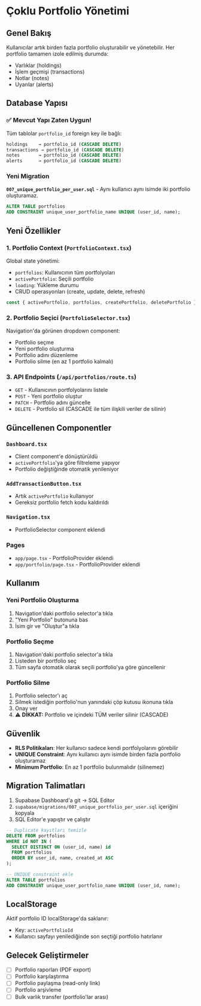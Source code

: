 # Çoklu Portfolio Yönetimi

## Genel Bakış

Kullanıcılar artık birden fazla portfolio oluşturabilir ve yönetebilir. Her portfolio tamamen izole edilmiş durumda:
- Varlıklar (holdings)
- İşlem geçmişi (transactions)
- Notlar (notes)  
- Uyarılar (alerts)

## Database Yapısı

### ✅ Mevcut Yapı Zaten Uygun!

Tüm tablolar `portfolio_id` foreign key ile bağlı:

```sql
holdings    → portfolio_id (CASCADE DELETE)
transactions → portfolio_id (CASCADE DELETE)
notes       → portfolio_id (CASCADE DELETE)
alerts      → portfolio_id (CASCADE DELETE)
```

### Yeni Migration

**`007_unique_portfolio_per_user.sql`** - Aynı kullanıcı aynı isimde iki portfolio oluşturamaz.

```sql
ALTER TABLE portfolios
ADD CONSTRAINT unique_user_portfolio_name UNIQUE (user_id, name);
```

## Yeni Özellikler

### 1. Portfolio Context (`PortfolioContext.tsx`)

Global state yönetimi:
- `portfolios`: Kullanıcının tüm portfolyoları
- `activePortfolio`: Seçili portfolio
- `loading`: Yükleme durumu
- CRUD operasyonları (create, update, delete, refresh)

```typescript
const { activePortfolio, portfolios, createPortfolio, deletePortfolio } = usePortfolio()
```

### 2. Portfolio Seçici (`PortfolioSelector.tsx`)

Navigation'da görünen dropdown component:
- Portfolio seçme
- Yeni portfolio oluşturma
- Portfolio adını düzenleme
- Portfolio silme (en az 1 portfolio kalmalı)

### 3. API Endpoints (`/api/portfolios/route.ts`)

- `GET` - Kullanıcının portfolyolarını listele
- `POST` - Yeni portfolio oluştur
- `PATCH` - Portfolio adını güncelle
- `DELETE` - Portfolio sil (CASCADE ile tüm ilişkili veriler de silinir)

## Güncellenen Componentler

### `Dashboard.tsx`
- Client component'e dönüştürüldü
- `activePortfolio`'ya göre filtreleme yapıyor
- Portfolio değiştiğinde otomatik yenileniyor

### `AddTransactionButton.tsx`
- Artık `activePortfolio` kullanıyor
- Gereksiz portfolio fetch kodu kaldırıldı

### `Navigation.tsx`
- PortfolioSelector component eklendi

### Pages
- `app/page.tsx` - PortfolioProvider eklendi
- `app/portfolio/page.tsx` - PortfolioProvider eklendi

## Kullanım

### Yeni Portfolio Oluşturma

1. Navigation'daki portfolio selector'a tıkla
2. "Yeni Portfolio" butonuna bas
3. İsim gir ve "Oluştur"a tıkla

### Portfolio Seçme

1. Navigation'daki portfolio selector'a tıkla
2. Listeden bir portfolio seç
3. Tüm sayfa otomatik olarak seçili portfolio'ya göre güncellenir

### Portfolio Silme

1. Portfolio selector'ı aç
2. Silmek istediğin portfolio'nun yanındaki çöp kutusu ikonuna tıkla
3. Onay ver
4. ⚠️ **DİKKAT:** Portfolio ve içindeki TÜM veriler silinir (CASCADE)

## Güvenlik

- **RLS Politikaları**: Her kullanıcı sadece kendi portfolyolarını görebilir
- **UNIQUE Constraint**: Aynı kullanıcı aynı isimde birden fazla portfolio oluşturamaz
- **Minimum Portfolio**: En az 1 portfolio bulunmalıdır (silinemez)

## Migration Talimatları

1. Supabase Dashboard'a git → SQL Editor
2. `supabase/migrations/007_unique_portfolio_per_user.sql` içeriğini kopyala
3. SQL Editor'e yapıştır ve çalıştır

```sql
-- Duplicate kayıtları temizle
DELETE FROM portfolios
WHERE id NOT IN (
  SELECT DISTINCT ON (user_id, name) id
  FROM portfolios
  ORDER BY user_id, name, created_at ASC
);

-- UNIQUE constraint ekle
ALTER TABLE portfolios
ADD CONSTRAINT unique_user_portfolio_name UNIQUE (user_id, name);
```

## LocalStorage

Aktif portfolio ID localStorage'da saklanır:
- Key: `activePortfolioId`
- Kullanıcı sayfayı yenilediğinde son seçtiği portfolio hatırlanır

## Gelecek Geliştirmeler

- [ ] Portfolio raporları (PDF export)
- [ ] Portfolio karşılaştırma
- [ ] Portfolio paylaşma (read-only link)
- [ ] Portfolio arşivleme
- [ ] Bulk varlık transfer (portfolio'lar arası)
